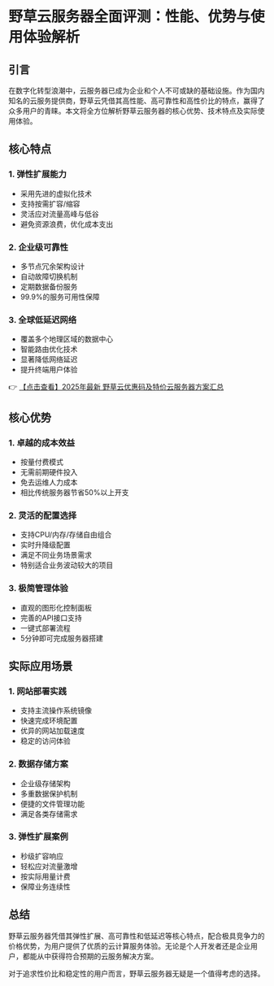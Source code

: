 # 野草云服务器全面评测：性能、优势与使用体验解析

## 引言
在数字化转型浪潮中，云服务器已成为企业和个人不可或缺的基础设施。作为国内知名的云服务提供商，野草云凭借其高性能、高可靠性和高性价比的特点，赢得了众多用户的青睐。本文将全方位解析野草云服务器的核心优势、技术特点及实际使用体验。

## 核心特点

### 1. 弹性扩展能力
- 采用先进的虚拟化技术
- 支持按需扩容/缩容
- 灵活应对流量高峰与低谷
- 避免资源浪费，优化成本支出

### 2. 企业级可靠性
- 多节点冗余架构设计
- 自动故障切换机制
- 定期数据备份服务
- 99.9%的服务可用性保障

### 3. 全球低延迟网络
- 覆盖多个地理区域的数据中心
- 智能路由优化技术
- 显著降低网络延迟
- 提升终端用户体验

👉 [【点击查看】2025年最新 野草云优惠码及特价云服务器方案汇总](https://bit.ly/yecaoyun)

## 核心优势

### 1. 卓越的成本效益
- 按量付费模式
- 无需前期硬件投入
- 免去运维人力成本
- 相比传统服务器节省50%以上开支

### 2. 灵活的配置选择
- 支持CPU/内存/存储自由组合
- 实时升降级配置
- 满足不同业务场景需求
- 特别适合业务波动较大的项目

### 3. 极简管理体验
- 直观的图形化控制面板
- 完善的API接口支持
- 一键式部署流程
- 5分钟即可完成服务器搭建

## 实际应用场景

### 1. 网站部署实践
- 支持主流操作系统镜像
- 快速完成环境配置
- 优异的网站加载速度
- 稳定的访问体验

### 2. 数据存储方案
- 企业级存储架构
- 多重数据保护机制
- 便捷的文件管理功能
- 满足各类存储需求

### 3. 弹性扩展案例
- 秒级扩容响应
- 轻松应对流量激增
- 按实际用量计费
- 保障业务连续性

## 总结
野草云服务器凭借其弹性扩展、高可靠性和低延迟等核心特点，配合极具竞争力的价格优势，为用户提供了优质的云计算服务体验。无论是个人开发者还是企业用户，都能从中获得符合预期的云服务解决方案。

对于追求性价比和稳定性的用户而言，野草云服务器无疑是一个值得考虑的选择。